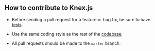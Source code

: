 ## How to contribute to Knex.js

* Before sending a pull request for a feature or bug fix, be sure to have
[tests](https://github.com/tgriesser/knex/tree/master/test).

* Use the same coding style as the rest of the
[codebase](https://github.com/tgriesser/knex/blob/master/knex.js).

* All pull requests should be made to the `master` branch.
